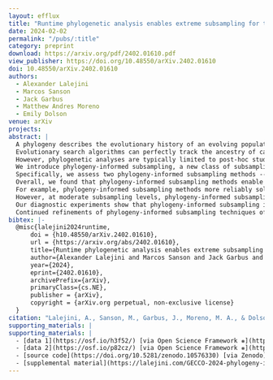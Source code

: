 ```yaml
---
layout: efflux
title: "Runtime phylogenetic analysis enables extreme subsampling for test-based problems"
date: 2024-02-02
permalink: "/pubs/:title"
category: preprint
download: https://arxiv.org/pdf/2402.01610.pdf
view_publisher: https://doi.org/10.48550/arXiv.2402.01610
doi: 10.48550/arXiv.2402.01610
authors:
  - Alexander Lalejini
  - Marcos Sanson
  - Jack Garbus
  - Matthew Andres Moreno
  - Emily Dolson
venue: arXiv
projects:
abstract: |
  A phylogeny describes the evolutionary history of an evolving population.
  Evolutionary search algorithms can perfectly track the ancestry of candidate solutions, illuminating a population's trajectory through the search space.
  However, phylogenetic analyses are typically limited to post-hoc studies of search performance.
  We introduce phylogeny-informed subsampling, a new class of subsampling methods that exploit runtime phylogenetic analyses for solving test-based problems.
  Specifically, we assess two phylogeny-informed subsampling methods -- individualized random subsampling and ancestor-based subsampling -- on three diagnostic problems and ten genetic programming (GP) problems from program synthesis benchmark suites.
  Overall, we found that phylogeny-informed subsampling methods enable problem-solving success at extreme subsampling levels where other subsampling methods fail.
  For example, phylogeny-informed subsampling methods more reliably solved program synthesis problems when evaluating just one training case per-individual, per-generation.
  However, at moderate subsampling levels, phylogeny-informed subsampling generally performed no better than random subsampling on GP problems.
  Our diagnostic experiments show that phylogeny-informed subsampling improves diversity maintenance relative to random subsampling, but its effects on a selection scheme's capacity to rapidly exploit fitness gradients varied by selection scheme.
  Continued refinements of phylogeny-informed subsampling techniques offer a promising new direction for scaling up evolutionary systems to handle problems with many expensive-to-evaluate fitness criteria.
bibtex: |-
  @misc{lalejini2024runtime,
      doi = {h10.48550/arXiv.2402.01610},
      url = {https://arxiv.org/abs/2402.01610},
      title={Runtime phylogenetic analysis enables extreme subsampling for test-based problems},
      author={Alexander Lalejini and Marcos Sanson and Jack Garbus and Matthew Andres Moreno and Emily Dolson},
      year={2024},
      eprint={2402.01610},
      archivePrefix={arXiv},
      primaryClass={cs.NE},
      publisher = {arXiv},
      copyright = {arXiv.org perpetual, non-exclusive license}
  }
citation: "Lalejini, A., Sanson, M., Garbus, J., Moreno, M. A., & Dolson, E. (2024). Runtime phylogenetic analysis enables extreme subsampling for test-based problems. arXiv preprint arXiv:2402.01610."
supporting_materials: |
supporting_materials: |
  - [data 1](https://osf.io/h3f52/) [via Open Science Framework ❋](https://osf.io)
  - [data 2](https://osf.io/p82cz/) [via Open Science Framework ❋](https://osf.io)
  - [source code](https://doi.org/10.5281/zenodo.10576330) [via Zenodo](https://zenodo.org/)
  - [supplemental material](https://lalejini.com/GECCO-2024-phylogeny-informed-subsampling/bookdown/book)
---
```

